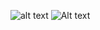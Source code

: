 
![alt text](https://github.com/faycalzaazoua/microservices/architecture.jpg)
<img src="https://github.com/faycalzaazoua/microservices/architecture.jpg" alt="Alt text" title="Optional title">
